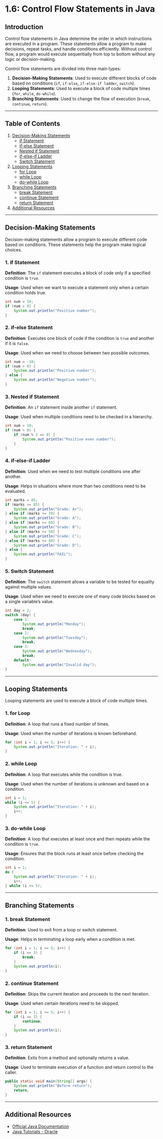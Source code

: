 # 1.6: Control Flow Statements in Java

## Introduction

Control flow statements in Java determine the order in which instructions are executed in a program. These statements allow a program to make decisions, repeat tasks, and handle conditions efficiently. Without control flow, a program would execute sequentially from top to bottom without any logic or decision-making.

Control flow statements are divided into three main types:

1. **Decision-Making Statements**: Used to execute different blocks of code based on conditions (`if`, `if-else`, `if-else-if ladder`, `switch`).
2. **Looping Statements**: Used to execute a block of code multiple times (`for`, `while`, `do-while`).
3. **Branching Statements**: Used to change the flow of execution (`break`, `continue`, `return`).

---

## Table of Contents

1. [Decision-Making Statements](#decision-making-statements)
   - [if Statement](#if-statement)
   - [if-else Statement](#if-else-statement)
   - [Nested if Statement](#nested-if-statement)
   - [if-else-if Ladder](#if-else-if-ladder)
   - [Switch Statement](#switch-statement)
2. [Looping Statements](#looping-statements)
   - [for Loop](#for-loop)
   - [while Loop](#while-loop)
   - [do-while Loop](#do-while-loop)
3. [Branching Statements](#branching-statements)
   - [break Statement](#break-statement)
   - [continue Statement](#continue-statement)
   - [return Statement](#return-statement)
4. [Additional Resources](#additional-resources)

---

## Decision-Making Statements

Decision-making statements allow a program to execute different code based on conditions. These statements help the program make logical choices.

### 1. if Statement

**Definition**: The `if` statement executes a block of code only if a specified condition is `true`.

**Usage**: Used when we want to execute a statement only when a certain condition holds true.

```java
int num = 10;
if (num > 0) {
    System.out.println("Positive number");
}
```

### 2. if-else Statement

**Definition**: Executes one block of code if the condition is `true` and another if it is `false`.

**Usage**: Used when we need to choose between two possible outcomes.

```java
int num = -10;
if (num > 0) {
    System.out.println("Positive number");
} else {
    System.out.println("Negative number");
}
```

### 3. Nested if Statement

**Definition**: An `if` statement inside another `if` statement.

**Usage**: Used when multiple conditions need to be checked in a hierarchy.

```java
int num = 10;
if (num > 0) {
    if (num % 2 == 0) {
        System.out.println("Positive even number");
    }
}
```

### 4. if-else-if Ladder

**Definition**: Used when we need to test multiple conditions one after another.

**Usage**: Helps in situations where more than two conditions need to be evaluated.

```java
int marks = 85;
if (marks >= 85) {
    System.out.println("Grade: A+");
} else if (marks >= 70) {
    System.out.println("Grade: A");
} else if (marks >= 60) {
    System.out.println("Grade: B");
} else if (marks >= 50) {
    System.out.println("Grade: C");
} else if (marks >= 40) {
    System.out.println("Grade: D");
} else {
    System.out.println("FAIL");
}
```

### 5. Switch Statement

**Definition**: The `switch` statement allows a variable to be tested for equality against multiple values.

**Usage**: Used when we need to execute one of many code blocks based on a single variable’s value.

```java
int day = 2;
switch (day) {
    case 1:
        System.out.println("Monday");
        break;
    case 2:
        System.out.println("Tuesday");
        break;
    case 3:
        System.out.println("Wednesday");
        break;
    default:
        System.out.println("Invalid day");
}
```

---

## Looping Statements

Looping statements are used to execute a block of code multiple times.

### 1. for Loop

**Definition**: A loop that runs a fixed number of times.

**Usage**: Used when the number of iterations is known beforehand.

```java
for (int i = 1; i <= 5; i++) {
    System.out.println("Iteration: " + i);
}
```

### 2. while Loop

**Definition**: A loop that executes while the condition is true.

**Usage**: Used when the number of iterations is unknown and based on a condition.

```java
int i = 1;
while (i <= 5) {
    System.out.println("Iteration: " + i);
    i++;
}
```

### 3. do-while Loop

**Definition**: A loop that executes at least once and then repeats while the condition is `true`.

**Usage**: Ensures that the block runs at least once before checking the condition.

```java
int i = 1;
do {
    System.out.println("Iteration: " + i);
    i++;
} while (i <= 5);
```

---

## Branching Statements

### 1. break Statement

**Definition**: Used to exit from a loop or switch statement.

**Usage**: Helps in terminating a loop early when a condition is met.

```java
for (int i = 1; i <= 5; i++) {
    if (i == 3) {
        break;
    }
    System.out.println(i);
}
```

### 2. continue Statement

**Definition**: Skips the current iteration and proceeds to the next iteration.

**Usage**: Used when certain iterations need to be skipped.

```java
for (int i = 1; i <= 5; i++) {
    if (i == 3) {
        continue;
    }
    System.out.println(i);
}
```

### 3. return Statement

**Definition**: Exits from a method and optionally returns a value.

**Usage**: Used to terminate execution of a function and return control to the caller.

```java
public static void main(String[] args) {
    System.out.println("Before return");
    return;
}
```

---

## Additional Resources

- [Official Java Documentation](https://docs.oracle.com/en/java/)
- [Java Tutorials - Oracle](https://docs.oracle.com/javase/tutorial/)
